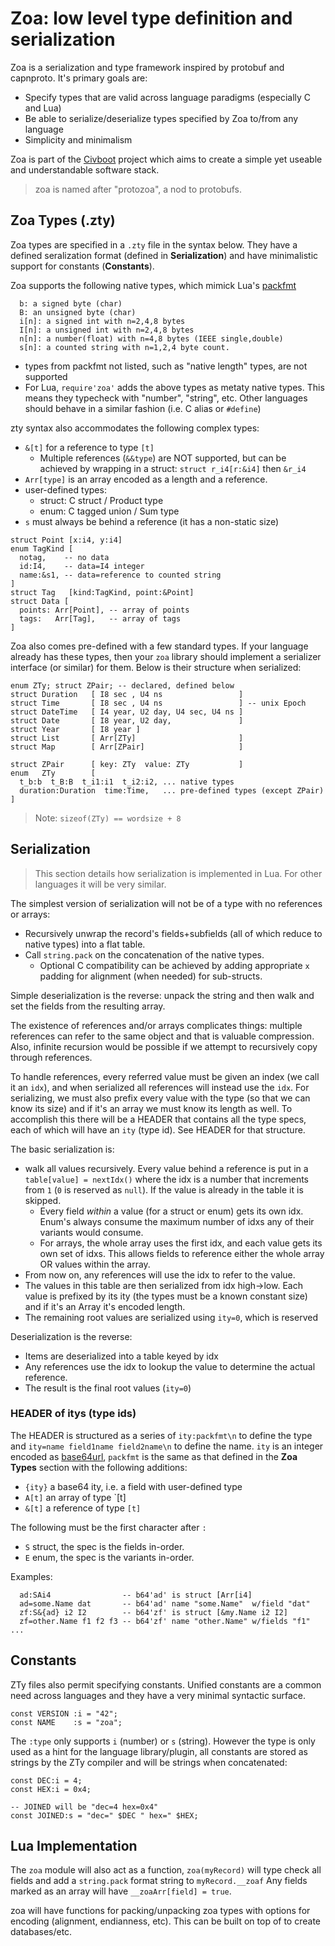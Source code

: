 # Zoa: low level type definition and serialization

Zoa is a serialization and type framework inspired by protobuf and capnproto.
It's primary goals are:

* Specify types that are valid across language paradigms (especially C and Lua)
* Be able to serialize/deserialize types specified by Zoa to/from any language
* Simplicity and minimalism

Zoa is part of the [Civboot] project which aims to create a simple yet useable
and understandable software stack.

> zoa is named after "protozoa", a nod to protobufs.

## Zoa Types (.zty)

Zoa types are specified in a `.zty` file in the syntax below. They have a
defined seralization format (defined in **Serialization**) and have minimalistic
support for constants (**Constants**).

Zoa supports the following native types, which mimick Lua's [packfmt][packfmt]

```
  b: a signed byte (char)
  B: an unsigned byte (char)
  i[n]: a signed int with n=2,4,8 bytes
  I[n]: a unsigned int with n=2,4,8 bytes
  n[n]: a number(float) with n=4,8 bytes (IEEE single,double)
  s[n]: a counted string with n=1,2,4 byte count.
```

* types from packfmt not listed, such as "native length" types, are not
  supported
* For Lua, `require'zoa'` adds the above types as metaty native types. This
  means they typecheck with "number", "string", etc. Other languages should
  behave in a similar fashion (i.e. C alias or `#define`)

zty syntax also accommodates the following complex types:

* `&[t]` for a reference to type `[t]`
  * Multiple references (`&&type`) are NOT supported, but can be achieved by
    wrapping in a struct: `struct r_i4[r:&i4]` then  `&r_i4`
* `Arr[type]` is an array encoded as a length and a reference.
* user-defined types:
  * struct: C struct / Product type
  * enum: C tagged union / Sum type
* `s` must always be behind a reference (it has a non-static size)

```
struct Point [x:i4, y:i4]
enum TagKind [
  notag,    -- no data
  id:I4,    -- data=I4 integer
  name:&s1, -- data=reference to counted string
]
struct Tag   [kind:TagKind, point:&Point]
struct Data [
  points: Arr[Point], -- array of points
  tags:   Arr[Tag],   -- array of tags
]
```

Zoa also comes pre-defined with a few standard types. If your language already
has these types, then your `zoa` library should implement a serializer interface
(or similar) for them. Below is their structure when serialized:

```
enum ZTy; struct ZPair; -- declared, defined below
struct Duration   [ I8 sec , U4 ns                 ]
struct Time       [ I8 sec , U4 ns                 ] -- unix Epoch
struct DateTime   [ I4 year, U2 day, U4 sec, U4 ns ]
struct Date       [ I8 year, U2 day,               ]
struct Year       [ I8 year ]
struct List       [ Arr[ZTy]                       ]
struct Map        [ Arr[ZPair]                     ]

struct ZPair      [ key: ZTy  value: ZTy           ]
enum   ZTy        [
  t_b:b  t_B:B  t_i1:i1  t_i2:i2, ... native types
  duration:Duration  time:Time,   ... pre-defined types (except ZPair)
]
```

> Note: `sizeof(ZTy) == wordsize + 8`

## Serialization
> This section details how serialization is implemented in Lua. For other
> languages it will be very similar.

The simplest version of serialization will not be of a type with no references
or arrays:

* Recursively unwrap the record's fields+subfields (all of which reduce to
  native types) into a flat table.
* Call `string.pack` on the concatenation of the native types.
  * Optional C compatibility can be achieved by adding appropriate `x` padding
    for alignment (when needed) for sub-structs.

Simple deserialization is the reverse: unpack the string and then walk and set
the fields from the resulting array.

The existence of references and/or arrays complicates things: multiple
references can refer to the same object and that is valuable compression. Also,
infinite recursion would be possible if we attempt to recursively copy through
references.

To handle references, every referred value must be given an index (we call it an
`idx`), and when serialized all references will instead use the `idx`. For
serializing, we must also prefix every value with the type (so that we can know
its size) and if it's an array we must know its length as well. To accomplish
this there will be a HEADER that contains all the type specs, each of which will
have an `ity` (type id). See HEADER for that structure.

The basic serialization is:

* walk all values recursively. Every value behind a reference is put in a
  `table[value] = nextIdx()` where the idx is a number that increments from `1`
  (`0` is reserved as `null`). If the value is already in the table it is skipped.
  * Every field _within_ a value (for a struct or enum) gets its own idx.
    Enum's always consume the maximum number of idxs any of their variants would
    consume.
  * For arrays, the whole array uses the first idx, and each value gets its own
    set of idxs. This allows fields to reference either the whole array OR values
    within the array.
* From now on, any references will use the idx to refer to the value.
* The values in this table are then serialized from idx high->low. Each value is
  prefixed by its ity (the types must be a known constant size) and if it's an
  Array it's encoded length.
* The remaining root values are serialized using `ity=0`, which is reserved

Deserialization is the reverse:
* Items are deserialized into a table keyed by idx
* Any references use the idx to lookup the value to determine the actual reference.
* The result is the final root values (`ity=0`)

### HEADER of itys (type ids)

The HEADER is structured as a series of `ity:packfmt\n` to define the type and
`ity=name field1name field2name\n` to define the name. `ity` is an integer
encoded as [base64url], `packfmt` is the same as that defined in the **Zoa Types**
section with the following additions:

* `{ity}` a base64 ity, i.e. a field with user-defined type
* `A[t]` an array of type `[t]
* `&[t]` a reference of type `[t]`

The following must be the first character after `:`
* `S` struct, the spec is the fields in-order.
* `E` enum, the spec is the variants in-order.

Examples:
```
  ad:SAi4                -- b64'ad' is struct [Arr[i4]
  ad=some.Name dat       -- b64'ad' name "some.Name"  w/field "dat"
  zf:S&{ad} i2 I2        -- b64'zf' is struct [&my.Name i2 I2]
  zf=other.Name f1 f2 f3 -- b64'zf' name "other.Name" w/fields "f1" ...
```

## Constants

ZTy files also permit specifying constants. Unified constants are a common need
across languages and they have a very minimal syntactic surface.

```
const VERSION :i = "42";
const NAME    :s = "zoa";
```

The `:type` only supports `i` (number) or `s` (string). However
the type is only used as a hint for the language library/plugin,
all constants are stored as strings by the ZTy compiler and will
be strings when concatenated:

```
const DEC:i = 4;
const HEX:i = 0x4;

-- JOINED will be "dec=4 hex=0x4"
const JOINED:s = "dec=" $DEC " hex=" $HEX;
```

## Lua Implementation

The `zoa` module will also act as a function, `zoa(myRecord)` will type
check all fields and add a `string.pack` format string to `myRecord.__zoaf`
Any fields marked as an array will have `__zoaArr[field] = true`.

zoa will have functions for packing/unpacking zoa types with options for
encoding (alignment, endianness, etc). This can be built on top of to
create databases/etc.

[Civboot]: http://civboot.org
[packfmt]: https://www.lua.org/manual/5.3/manual.html#6.4.2
[base64url]: https://base64.guru/standards/base64url
